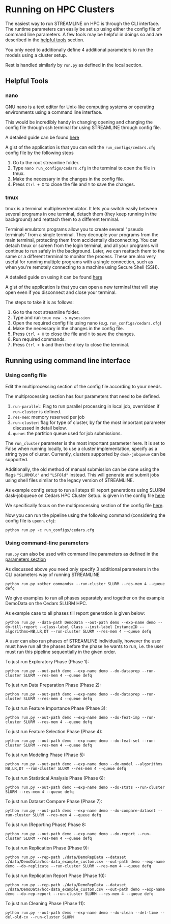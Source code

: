 # Running on HPC Clusters

The easiest way to run STREAMLINE on HPC is through the CLI interface.
The runtime parameters can easily be set up using either the config file 
of command line parameters. A few tools may be helpful in doings so and are described in
the [helpful tools](#helpful-tools) section.

You only need to additionally define 4 additional parameters to run the models
using a cluster setup.

Rest is handled similarly by `run.py` as defined in the local section.

## Helpful Tools

### nano
GNU nano is a text editor for Unix-like computing 
systems or operating environments using a command line interface. 

This would be incredibly handy in changing opening and changing the config file through ssh terminal
for using STREAMLINE through config file.

A detailed guide can be found [here](https://www.hostinger.com/tutorials/how-to-install-and-use-nano-text-editor)

A gist of the application is that you can edit the `run_configs/cedars.cfg` config file by the following steps
1. Go to the root streamline folder.
2. Type `nano run_configs/cedars.cfg` in the terminal to open the file in tmux.
3. Make the necessary in the changes in the config file.
4. Press `Ctrl + X` to close the file and `Y` to save the changes.


### tmux
tmux is a terminal multiplexer/emulator. It lets you switch easily between several programs in one terminal, 
detach them (they keep running in the background) and reattach them to a different terminal. 

Terminal emulators programs allow you to create several "pseudo terminals" from a single terminal.
They decouple your programs from the main terminal, 
protecting them from accidentally disconnecting. 
You can detach tmux or screen from the login terminal, 
and all your programs will continue to run safely in the background. 
Later, we can reattach them to the same or a different terminal to 
monitor the process. These are also very useful for running multiple programs with a single connection, 
such as when you're remotely connecting to a machine using Secure Shell (SSH).

A detailed guide on using it can be found [here](https://www.redhat.com/sysadmin/introduction-tmux-linux)

A gist of the application is that you can open a new terminal 
that will stay open even if you disconnect and close your terminal.

The steps to take it is as follows:
1. Go to the root streamline folder.
2. Type and run `tmux new -s mysession`
3. Open the required config file using nano (e.g. `run_configs/cedars.cfg`) 
4. Make the necessary in the changes in the config file.
5. Press `Ctrl + X` to close the file and `Y` to save the changes.
6. Run required commands.
7. Press `Ctrl + b` and then the `d` key to close the terminal.



## Running using command line interface

### Using config file

Edit the multiprocessing section of the config file according to your needs.

The multiprocessing section has four parameters that need to be defined.
1. `run-parallel`: Flag to run parallel processing in local job, overridden if `run-cluster` is defined. 
2. `res-mem`: memory reserved per job
3. `run-cluster`: flag for type of cluster, by far the most important parameter discussed in detail below.
4. `queue`: the partition queue used for job submissions.

The `run_cluster` parameter is the most important parameter here.
It is set to False when running locally, to use a cluster implementation, specify as a 
string type of cluster. Currently, clusters supported by `dask-jobqueue` can be supported.

Additionally, the old method of manual submission can be done using the flags
`"SLURMOld"` and `"LSFOld"` instead. This will generate and submit jobs using shell files 
similar to the legacy version of STREAMLINE.

As example config setup to run all steps till report generations using SLURM dask-jobqueue on Cedars HPC Cluster Setup.
is given in the config 
file [here](https://github.com/UrbsLab/STREAMLINE/blob/main/run_configs/cedars.cfg)

We specifically focus on the multiprocessing section of the 
config file 
[here](https://github.com/UrbsLab/STREAMLINE/blob/main/run_configs/cedars.cfg#L8-L12).


Now you can run the pipeline using the following command (considering the config file is `upenn.cfg`): 
```
python run.py -c run_configs/cedars.cfg
```


### Using command-line parameters

`run.py` can also be used with command line parameters 
as defined in the [parameters section](parameters.md)

As discussed above you need only specify 3 additional parameters in the 
CLI parameters way of running STREAMLINE

```
python run.py <other commands> --run-cluster SLURM --res-mem 4 --queue defq
```

We give examples to run all phases separately and together 
on the example DemoData on the Cedars SLURM HPC.

As example case to all phases till report generation is given below:

```
python run.py --data-path DemoData --out-path demo --exp-name demo --do-till-report --class-label Class --inst-label InstanceID --algorithms=NB,LR,DT --run-cluster SLURM --res-mem 4 --queue defq
```

A user can also run phases of STREAMLINE individually, 
however the user must have run all the phases before the phase he wants to run, i.e. the user must run this
pipeline sequentially in the given order.

To just run Exploratory Phase (Phase 1):
```
python run.py --out-path demo --exp-name demo --do-dataprep --run-cluster SLURM --res-mem 4 --queue defq
```

To just run Data Preparation Phase (Phase 2):
```
python run.py --out-path demo --exp-name demo --do-dataprep --run-cluster SLURM --res-mem 4 --queue defq
```


To just run Feature Importance Phase (Phase 3):
```
python run.py --out-path demo --exp-name demo --do-feat-imp --run-cluster SLURM --res-mem 4 --queue defq
```

To just run Feature Selection Phase (Phase 4):
```
python run.py --out-path demo --exp-name demo --do-feat-sel --run-cluster SLURM --res-mem 4 --queue defq
```

To just run Modeling Phase (Phase 5):
```
python run.py --out-path demo --exp-name demo --do-model --algorithms NB,LR,DT --run-cluster SLURM --res-mem 4 --queue defq
```

To just run Statistical Analysis Phase (Phase 6):
```
python run.py --out-path demo --exp-name demo --do-stats --run-cluster SLURM --res-mem 4 --queue defq
```

To just run Dataset Compare Phase (Phase 7):
```
python run.py --out-path demo --exp-name demo --do-compare-dataset --run-cluster SLURM --res-mem 4 --queue defq
```

To just run (Reporting Phase) Phase 8:
```
python run.py --out-path demo --exp-name demo --do-report --run-cluster SLURM --res-mem 4 --queue defq
```


To just run Replication Phase (Phase 9):
```
python run.py --rep-path ./data/DemoRepData --dataset ./data/DemoData/hcc-data_example_custom.csv --out-path demo --exp-name demo --do-replicate --run-cluster SLURM --res-mem 4 --queue defq
```

To just run Replication Report Phase (Phase 10):
```
python run.py --rep-path ./data/DemoRepData --dataset ./data/DemoData/hcc-data_example_custom.csv --out-path demo --exp-name demo --do-rep-report --run-cluster SLURM --res-mem 4 --queue defq
```

To just run Cleaning Phase (Phase 11):
```
python run.py --out-path demo --exp-name demo --do-clean --del-time --del-old-cv --run-cluster SLURM
```
